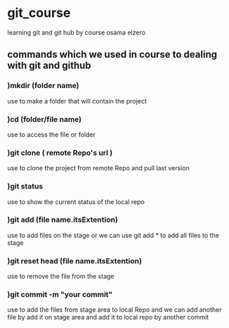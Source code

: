 # git_course
learning git and git hub by course osama elzero


## commands which we used in course to dealing with git and github

### )mkdir (folder name)
use to make a folder that will contain the project 

  
### )cd (folder/file name) 
use to access the file or folder


### )git clone ( remote Repo's url )
use to clone the project from remote Repo and pull last version


### )git status
use to show the current status of the local repo


### )git add (file name.itsExtention) 
use to add files on the stage or we can use git add * to add all files to the stage


### )git reset head (file name.itsExtention)
use to remove the file from the stage


### )git commit -m "your commit"
use to add the files from stage area to local Repo and we can add another file by add it on stage area and add it to local repo by another commit
